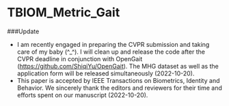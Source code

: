 # TBIOM_Metric_Gait

###Update
- I am recently engaged in preparing the CVPR submission and taking care of my baby (^_^). I will clean up and release the code after the CVPR deadline in conjunction with OpenGait (https://github.com/ShiqiYu/OpenGait). The MHG dataset as well as the application form will be released simultaneously (2022-10-20).
- This paper is accepted by IEEE Transactions on Biometrics, Identity and Behavior. We sincerely thank the editors and reviewers for their time and efforts spent on our manuscript (2022-10-20).

